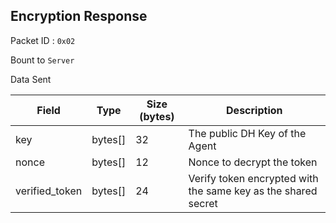 ## Encryption Response

Packet ID : `0x02`

Bount to `Server`

Data Sent

| Field          | Type    | Size (bytes) | Description                                                   |
| -------------- | ------- | ------------ | ------------------------------------------------------------- |
| key            | bytes[] | 32           | The public DH Key of the Agent                                |
| nonce          | bytes[] | 12           | Nonce to decrypt the token                                    |
| verified_token | bytes[] | 24           | Verify token encrypted with the same key as the shared secret |
